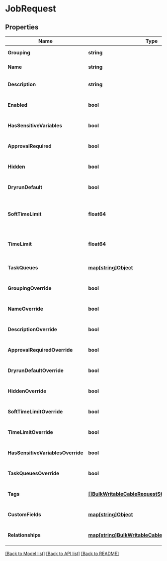 # JobRequest

## Properties
Name | Type | Description | Notes
------------ | ------------- | ------------- | -------------
**Grouping** | **string** | Human-readable grouping that this job belongs to | [default to null]
**Name** | **string** | Human-readable name of this job | [default to null]
**Description** | **string** | Markdown formatting and a limited subset of HTML are supported | [optional] [default to null]
**Enabled** | **bool** | Whether this job can be executed by users | [optional] [default to null]
**HasSensitiveVariables** | **bool** | Whether this job contains sensitive variables | [optional] [default to null]
**ApprovalRequired** | **bool** | Whether the job requires approval from another user before running | [optional] [default to null]
**Hidden** | **bool** | Whether the job defaults to not being shown in the UI | [optional] [default to null]
**DryrunDefault** | **bool** | Whether the job defaults to running with dryrun argument set to true | [optional] [default to null]
**SoftTimeLimit** | **float64** | Maximum runtime in seconds before the job will receive a &lt;code&gt;SoftTimeLimitExceeded&lt;/code&gt; exception.&lt;br&gt;Set to 0 to use Nautobot system default | [optional] [default to null]
**TimeLimit** | **float64** | Maximum runtime in seconds before the job will be forcibly terminated.&lt;br&gt;Set to 0 to use Nautobot system default | [optional] [default to null]
**TaskQueues** | [**map[string]Object**](.md) | Comma separated list of task queues that this job can run on. A blank list will use the default queue | [optional] [default to null]
**GroupingOverride** | **bool** | If set, the configured grouping will remain even if the underlying Job source code changes | [optional] [default to null]
**NameOverride** | **bool** | If set, the configured name will remain even if the underlying Job source code changes | [optional] [default to null]
**DescriptionOverride** | **bool** | If set, the configured description will remain even if the underlying Job source code changes | [optional] [default to null]
**ApprovalRequiredOverride** | **bool** | If set, the configured value will remain even if the underlying Job source code changes | [optional] [default to null]
**DryrunDefaultOverride** | **bool** | If set, the configured value will remain even if the underlying Job source code changes | [optional] [default to null]
**HiddenOverride** | **bool** | If set, the configured value will remain even if the underlying Job source code changes | [optional] [default to null]
**SoftTimeLimitOverride** | **bool** | If set, the configured value will remain even if the underlying Job source code changes | [optional] [default to null]
**TimeLimitOverride** | **bool** | If set, the configured value will remain even if the underlying Job source code changes | [optional] [default to null]
**HasSensitiveVariablesOverride** | **bool** | If set, the configured value will remain even if the underlying Job source code changes | [optional] [default to null]
**TaskQueuesOverride** | **bool** | If set, the configured value will remain even if the underlying Job source code changes | [optional] [default to null]
**Tags** | [**[]BulkWritableCableRequestStatus**](BulkWritableCableRequest_status.md) |  | [optional] [default to null]
**CustomFields** | [**map[string]Object**](.md) |  | [optional] [default to null]
**Relationships** | [**map[string]BulkWritableCableRequestRelationships**](BulkWritableCableRequest_relationships.md) |  | [optional] [default to null]

[[Back to Model list]](../README.md#documentation-for-models) [[Back to API list]](../README.md#documentation-for-api-endpoints) [[Back to README]](../README.md)

